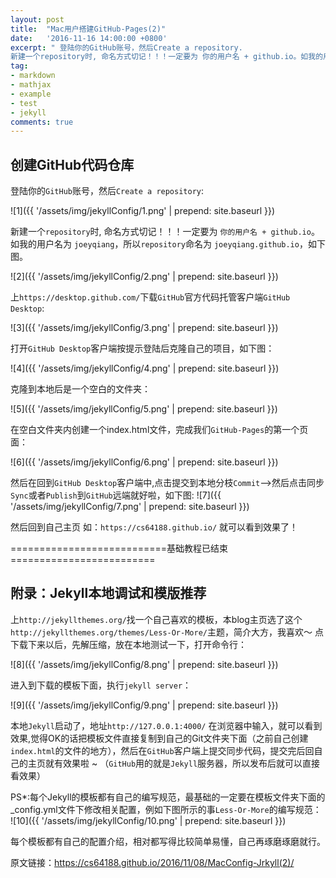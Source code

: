 ```yaml
---
layout: post
title:  "Mac用户搭建GitHub-Pages(2)"
date:   '2016-11-16 14:00:00 +0800'
excerpt: " 登陆你的GitHub账号，然后Create a repository.
新建一个repository时, 命名方式切记！！！一定要为 你的用户名 + github.io。如我的用户名为 fionalu，所以repository命名为 fionalu.github.io，如下图... "
tag:
- markdown 
- mathjax
- example
- test
- jekyll
comments: true
---
```



创建GitHub代码仓库
------------------------
登陆你的`GitHub`账号，然后`Create a repository`:

![1]({{ '/assets/img/jekyllConfig/1.png' | prepend: site.baseurl  }})

新建一个`repository`时, 命名方式切记！！！一定要为 `你的用户名 + github.io`。如我的用户名为 `joeyqiang`，所以`repository`命名为 `joeyqiang.github.io`，如下图。

![2]({{ '/assets/img/jekyllConfig/2.png' | prepend: site.baseurl  }})

上`https://desktop.github.com/`下载`GitHub`官方代码托管客户端`GitHub Desktop`:

![3]({{ '/assets/img/jekyllConfig/3.png' | prepend: site.baseurl  }})

打开`GitHub Desktop`客户端按提示登陆后克隆自己的项目，如下图：

![4]({{ '/assets/img/jekyllConfig/4.png' | prepend: site.baseurl  }})

克隆到本地后是一个空白的文件夹：

![5]({{ '/assets/img/jekyllConfig/5.png' | prepend: site.baseurl  }})

在空白文件夹内创建一个index.html文件，完成我们`GitHub-Pages`的第一个页面：

![6]({{ '/assets/img/jekyllConfig/6.png' | prepend: site.baseurl  }})

然后在回到`GitHub Desktop`客户端中,点击提交到本地分枝`Commit`—>然后点击同步`Sync`或者`Publish`到`GitHub`远端就好啦，如下图:
![7]({{ '/assets/img/jekyllConfig/7.png' | prepend: site.baseurl  }})

然后回到自己主页 如：`https://cs64188.github.io/` 就可以看到效果了！


===========================基础教程已结束=========================



附录：Jekyll本地调试和模版推荐
------------------------

上`http://jekyllthemes.org/`找一个自己喜欢的模板，本blog主页选了这个`http://jekyllthemes.org/themes/Less-Or-More/`主题，简介大方，我喜欢～
点下载下来以后，先解压缩，放在本地测试一下，打开命令行：

![8]({{ '/assets/img/jekyllConfig/8.png' | prepend: site.baseurl  }})

进入到下载的模板下面，执行`jekyll server`：

![9]({{ '/assets/img/jekyllConfig/9.png' | prepend: site.baseurl  }})

本地`Jekyll`启动了，地址`http://127.0.0.1:4000/` 在浏览器中输入，就可以看到效果,觉得OK的话把模板文件直接复制到自己的Git文件夹下面（之前自己创建`index.html`的文件的地方），然后在`GitHub`客户端上提交同步代码，提交完后回自己的主页就有效果啦 ~ （`GitHub`用的就是`Jekyll`服务器，所以发布后就可以直接看效果）

PS*:每个Jekyll的模板都有自己的编写规范，最基础的一定要在模板文件夹下面的_config.yml文件下修改相关配置，例如下图所示的事`Less-Or-More`的编写规范：
![10]({{ '/assets/img/jekyllConfig/10.png' | prepend: site.baseurl  }})

每个模板都有自己的配置介绍，相对都写得比较简单易懂，自己再琢磨琢磨就行。

原文链接：<https://cs64188.github.io/2016/11/08/MacConfig-Jrkyll(2)/>
